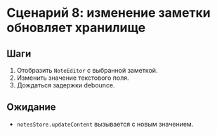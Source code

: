 # Сценарий 8: изменение заметки обновляет хранилище

## Шаги
1. Отобразить `NoteEditor` с выбранной заметкой.
2. Изменить значение текстового поля.
3. Дождаться задержки debounce.

## Ожидание
- `notesStore.updateContent` вызывается с новым значением.
